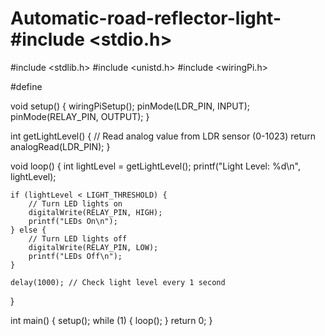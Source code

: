 # Automatic-road-reflector-light-#include <stdio.h>
#include <stdlib.h>
#include <unistd.h>
#include <wiringPi.h>


#define

void setup() {
    wiringPiSetup();
    pinMode(LDR_PIN, INPUT);
    pinMode(RELAY_PIN, OUTPUT);
}

int getLightLevel() {
    // Read analog value from LDR sensor (0-1023)
    return analogRead(LDR_PIN);
}

void loop() {
    int lightLevel = getLightLevel();
    printf("Light Level: %d\n", lightLevel);

    if (lightLevel < LIGHT_THRESHOLD) {
        // Turn LED lights on
        digitalWrite(RELAY_PIN, HIGH);
        printf("LEDs On\n");
    } else {
        // Turn LED lights off
        digitalWrite(RELAY_PIN, LOW);
        printf("LEDs Off\n");
    }

    delay(1000); // Check light level every 1 second
}

int main() {
    setup();
    while (1) {
        loop();
    }
    return 0;
}
